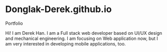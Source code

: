 # Donglak-Derek.github.io

Portfolio 

Hi! I am Derek Han.
I am a Full stack web developer based on UI/UX design and mechanical engineering. 
I am focusing on Web application now, but I am very interested in developing mobile applications, too.


